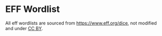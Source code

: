 # EFF Wordlist

All eff wordlists are sourced from <https://www.eff.org/dice>, not modified and under [CC BY](https://www.eff.org/copyright).
